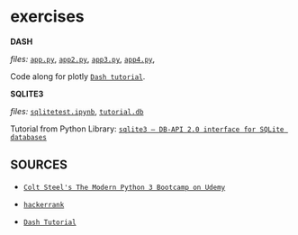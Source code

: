 # exercises

**DASH**

*files:* [`app.py`](), [`app2.py`](), [`app3.py`](), [`app4.py`](),  

Code along for plotly [`Dash tutorial`](https://dash.plotly.com/installation).


**SQLITE3**

*files:* [`sqlitetest.ipynb`](https://github.com/jfremzrai/Python/blob/master/exercises/sqlitetest.ipynb), [`tutorial.db`](https://github.com/jfremzrai/Python/blob/master/exercises/tutorial.db)

Tutorial from Python Library: [`sqlite3 — DB-API 2.0 interface for SQLite databases`](https://docs.python.org/3/library/sqlite3.html)


## SOURCES

- [`Colt Steel's The Modern Python 3 Bootcamp on Udemy`](https://www.udemy.com/course/the-modern-python3-bootcamp/)

- [`hackerrank`](https://www.hackerrank.com/domains/tutorials/10-days-of-statistics)

- [`Dash Tutorial`](https://dash.plotly.com/installation)